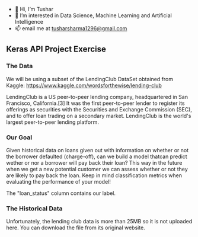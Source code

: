 - 👋 Hi, I’m Tushar
- 👀 I’m interested in Data Science, Machine Learning and Artificial Intelligence
- 📫 email me at tusharsharma1296@gmail.com

## Keras API Project Exercise
### The Data
We will be using a subset of the LendingClub DataSet obtained from Kaggle: https://www.kaggle.com/wordsforthewise/lending-club
 
LendingClub is a US peer-to-peer lending company, headquartered in San Francisco, California.[3] It was the first peer-to-peer lender to register its offerings as securities with the Securities and Exchange Commission (SEC), and to offer loan trading on a secondary market. LendingClub is the world's largest peer-to-peer lending platform.

### Our Goal

Given historical data on loans given out with information on whether or not the borrower defaulted (charge-off), can we build a model thatcan predict wether or nor a borrower will pay back their loan? This way in the future when we get a new potential customer we can assess whether or not they are likely to pay back the loan. Keep in mind classification metrics when evaluating the performance of your model!

The "loan_status" column contains our label.

### The Historical Data

Unfortunately, the lending club data is more than 25MB so it is not uploaded here. You can download the file from its original website.

